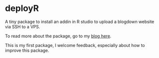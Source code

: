 # deployR
A tiny package to install an addin in R studio to upload a blogdown website via SSH to a VPS. 

To read more about the package, go to my [blog here](http://peterkruyen.net/post/post2-hosting/).

This is my first package, I welcome feedback, especially about how to improve this package.

